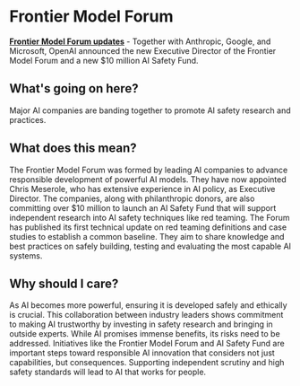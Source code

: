 # Frontier Model Forum

**[Frontier Model Forum updates](https://openai.com/blog/frontier-model-forum-updates?utm_source=bensbites\&utm_medium=referral\&utm_campaign=frontier-model-forum)** - Together with Anthropic, Google, and Microsoft, OpenAI announced the new Executive Director of the Frontier Model Forum and a new $10 million AI Safety Fund.

## What's going on here?

Major AI companies are banding together to promote AI safety research and practices.

## What does this mean?

The Frontier Model Forum was formed by leading AI companies to advance responsible development of powerful AI models. They have now appointed Chris Meserole, who has extensive experience in AI policy, as Executive Director. The companies, along with philanthropic donors, are also committing over $10 million to launch an AI Safety Fund that will support independent research into AI safety techniques like red teaming. The Forum has published its first technical update on red teaming definitions and case studies to establish a common baseline. They aim to share knowledge and best practices on safely building, testing and evaluating the most capable AI systems.

## Why should I care?

As AI becomes more powerful, ensuring it is developed safely and ethically is crucial. This collaboration between industry leaders shows commitment to making AI trustworthy by investing in safety research and bringing in outside experts. While AI promises immense benefits, its risks need to be addressed. Initiatives like the Frontier Model Forum and AI Safety Fund are important steps toward responsible AI innovation that considers not just capabilities, but consequences. Supporting independent scrutiny and high safety standards will lead to AI that works for people.
